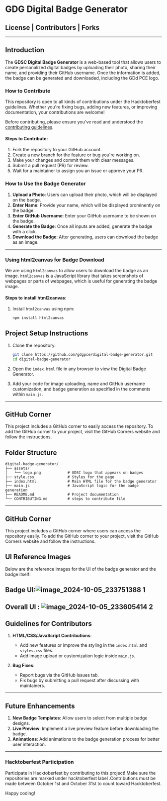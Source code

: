 # GDG Digital Badge Generator

## License | Contributors | Forks

---

## Introduction

The **GDSC Digital Badge Generator** is a web-based tool that allows users to create personalized digital badges by uploading their photo, sharing their name, and providing their GitHub username. Once the information is added, the badge can be generated and downloaded, including the GDd PCE logo.

### How to Contribute

This repository is open to all kinds of contributions under the Hacktoberfest guidelines. Whether you're fixing bugs, adding new features, or improving documentation, your contributions are welcome!

Before contributing, please ensure you've read and understood the [contributing guidelines](CONTRIBUTING.md).

#### Steps to Contribute:

1. Fork the repository to your GitHub account.
2. Create a new branch for the feature or bug you're working on.
3. Make your changes and commit them with clear messages.
4. Submit a pull request (PR) for review.
5. Wait for a maintainer to assign you an issue or approve your PR.

### How to Use the Badge Generator

1. **Upload a Photo**: Users can upload their photo, which will be displayed on the badge.
2. **Enter Name**: Provide your name, which will be displayed prominently on the badge.
3. **Enter GitHub Username**: Enter your GitHub username to be shown on the badge.
4. **Generate the Badge**: Once all inputs are added, generate the badge with a click.
5. **Download the Badge**: After generating, users can download the badge as an image.

---

### Using html2canvas for Badge Download

We are using `html2canvas` to allow users to download the badge as an image. `html2canvas` is a JavaScript library that takes screenshots of webpages or parts of webpages, which is useful for generating the badge image.

#### Steps to install html2canvas:

1. Install `html2canvas` using npm:

   ```bash
   npm install html2canvas
   ```

## Project Setup Instructions

1. Clone the repository:

   ```bash
   git clone https://github.com/gdgpce/digital-badge-generator.git
   cd digital-badge-generator
   ```

2. Open the `index.html` file in any browser to view the Digital Badge Generator.

3. Add your code for image uploading, name and GitHub username customization, and badge generation as specified in the comments within `main.js`.

---

## GitHub Corner

This project includes a GitHub corner to easily access the repository. To add the GitHub corner to your project, visit the GitHub Corners website and follow the instructions.

## Folder Structure

```
digital-badge-generator/
├── assets/
│   └── logo.png            # GDSC logo that appears on badges
├── style.css               # Styles for the page
├── index.html              # Main HTML file for the badge generator
├── main.js                 # JavaScript logic for the badge generation
├── README.md               # Project documentation
└── CONTRIBUTING.md         # steps to contribute file

```

---
## GitHub Corner
This project includes a GitHub corner where users can access the repository easily. To add the GitHub corner to your project, visit the GitHub Corners website and follow the instructions.

## UI Reference Images
Below are the reference images for the UI of the badge generator and the badge itself:
## Badge UI:![image_2024-10-05_233751388 1](https://github.com/user-attachments/assets/87e84a36-59cc-4366-b72c-c7cf71ab7aa2)


## Overall UI : ![image_2024-10-05_233605414 2](https://github.com/user-attachments/assets/3bef4107-3f47-4bba-a421-d270a05a8af3)


## Guidelines for Contributors

1. **HTML/CSS/JavaScript Contributions**:

   - Add new features or improve the styling in the `index.html` and `styles.css` files.
   - Add image upload or customization logic inside `main.js`.

2. **Bug Fixes**:
   - Report bugs via the GitHub Issues tab.
   - Fix bugs by submitting a pull request after discussing with maintainers.

---

## Future Enhancements

1. **New Badge Templates**: Allow users to select from multiple badge designs.
2. **Live Preview**: Implement a live preview feature before downloading the badge.
3. **Animations**: Add animations to the badge generation process for better user interaction.

---


### Hacktoberfest Participation

Participate in Hacktoberfest by contributing to this project! Make sure the repositories are marked under hacktoberfest label .Contributions must be made between October 1st and October 31st to count toward Hacktoberfest.

Happy coding!
